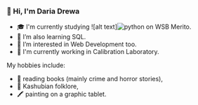 ### 👋 Hi, I'm Daria Drewa


- 🎓 I'm currently studying ![alt text]![python](https://github.com/DariaDrewa/DariaDrewa/assets/147748506/f1fb3de1-acf9-4e4f-ab58-9685b0109141) on WSB Merito.
- 🌱 I’m also learning SQL.
- 🔭 I’m interested in Web Development too.
- 💼 I'm currently working in Calibration Laboratory.

My hobbies include:
- 📖 reading books (mainly crime and horror stories),
- 💃 Kashubian folklore,
- 🖍️ painting on a graphic tablet.
<!--
- 👀 I’m interested in .
- 👯 I’m looking to collaborate on ...

- ⚡ Fun fact: ...
-->
